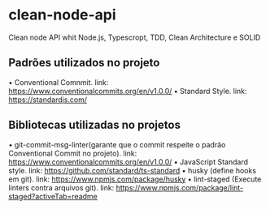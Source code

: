 # clean-node-api
Clean node API whit Node.js, Typescropt, TDD, Clean Architecture e SOLID

## Padrões utilizados no projeto
• Conventional Comnmit. link: https://www.conventionalcommits.org/en/v1.0.0/
• Standard Style. link: https://standardjs.com/

## Bibliotecas utilizadas no projetos
• git-commit-msg-linter(garante que o commit respeite o padrão Conventional Commit no projeto). link: https://www.conventionalcommits.org/en/v1.0.0/
• JavaScript Standard style. link: https://github.com/standard/ts-standard
• husky (define hooks em git). link: https://www.npmjs.com/package/husky
• lint-staged (Execute linters contra arquivos git). link: https://www.npmjs.com/package/lint-staged?activeTab=readme

